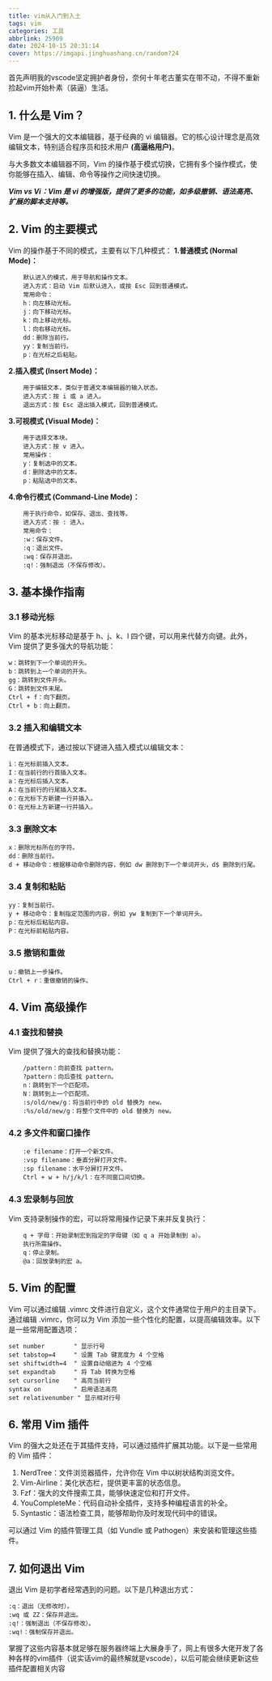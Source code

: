 ```yaml
---
title: vim从入门到入土
tags: vim
categories: 工具
abbrlink: 25909
date: 2024-10-15 20:31:14
cover: https://imgapi.jinghuashang.cn/random?24
---
```


首先声明我的vscode坚定拥护者身份，奈何十年老古董实在带不动，不得不重新捡起vim开始朴素（装逼）生活。
<!--more-->

## 1. 什么是 Vim？
Vim 是一个强大的文本编辑器，基于经典的 vi 编辑器。它的核心设计理念是高效编辑文本，特别适合程序员和技术用户 **(高逼格用户)**。

与大多数文本编辑器不同，Vim 的操作基于模式切换，它拥有多个操作模式，使你能够在插入、编辑、命令等操作之间快速切换。

***Vim vs Vi：Vim 是 vi 的增强版，提供了更多的功能，如多级撤销、语法高亮、扩展的脚本支持等。***

## 2. Vim 的主要模式

Vim 的操作基于不同的模式，主要有以下几种模式：
**1.普通模式 (Normal Mode)：**
```
	默认进入的模式，用于导航和操作文本。
	进入方式：启动 Vim 后默认进入，或按 Esc 回到普通模式。
	常用命令：
	h：向左移动光标。
	j：向下移动光标。
	k：向上移动光标。
	l：向右移动光标。
	dd：删除当前行。
	yy：复制当前行。
	p：在光标之后粘贴。
```
**2.插入模式 (Insert Mode)：**
```
	用于编辑文本，类似于普通文本编辑器的输入状态。
	进入方式：按 i 或 a 进入。
	退出方式：按 Esc 退出插入模式，回到普通模式。
```
**3.可视模式 (Visual Mode)：**

```
	用于选择文本块。
	进入方式：按 v 进入。
	常用操作：
	y：复制选中的文本。
	d：删除选中的文本。
	p：粘贴选中的文本。
```
**4.命令行模式 (Command-Line Mode)：**

```
	用于执行命令，如保存、退出、查找等。
	进入方式：按 : 进入。
	常用命令：
	:w：保存文件。
	:q：退出文件。
	:wq：保存并退出。
	:q!：强制退出（不保存修改）。
```
## 3. 基本操作指南

### 3.1 移动光标

Vim 的基本光标移动是基于 h、j、k、l 四个键，可以用来代替方向键。此外，Vim 提供了更多强大的导航功能：

	w：跳转到下一个单词的开头。
	b：跳转到上一个单词的开头。
	gg：跳转到文件开头。
	G：跳转到文件末尾。
	Ctrl + f：向下翻页。
	Ctrl + b：向上翻页。

### 3.2 插入和编辑文本

在普通模式下，通过按以下键进入插入模式以编辑文本：

	i：在光标前插入文本。
	I：在当前行的行首插入文本。
	a：在光标后插入文本。
	A：在当前行的行尾插入文本。
	o：在光标下方新建一行并插入。
	O：在光标上方新建一行并插入。

### 3.3 删除文本
```
x：删除光标所在的字符。
dd：删除当前行。
d + 移动命令：根据移动命令删除内容，例如 dw 删除到下一个单词开头，d$ 删除到行尾。
```
### 3.4 复制和粘贴
```
yy：复制当前行。
y + 移动命令：复制指定范围的内容，例如 yw 复制到下一个单词开头。
p：在光标后粘贴内容。
P：在光标前粘贴内容。
```
### 3.5 撤销和重做
```
u：撤销上一步操作。
Ctrl + r：重做撤销的操作。
```
## 4. Vim 高级操作

### 4.1 查找和替换

Vim 提供了强大的查找和替换功能：
```
	/pattern：向前查找 pattern。
	?pattern：向后查找 pattern。
	n：跳转到下一个匹配项。
	N：跳转到上一个匹配项。
	:s/old/new/g：将当前行中的 old 替换为 new。
	:%s/old/new/g：将整个文件中的 old 替换为 new。
```
### 4.2 多文件和窗口操作
```
	:e filename：打开一个新文件。
	:vsp filename：垂直分屏打开文件。
	:sp filename：水平分屏打开文件。
	Ctrl + w + h/j/k/l：在不同窗口间切换。
```
### 4.3 宏录制与回放

Vim 支持录制操作的宏，可以将常用操作记录下来并反复执行：
```
	q + 字母：开始录制宏到指定的字母键（如 q a 开始录制到 a）。
	执行所需操作。
	q：停止录制。
	@a：回放录制的宏 a。
```
## 5. Vim 的配置

Vim 可以通过编辑 .vimrc 文件进行自定义，这个文件通常位于用户的主目录下。通过编辑 .vimrc，你可以为 Vim 添加一些个性化的配置，以提高编辑效率。以下是一些常用配置选项：
```
set number        " 显示行号
set tabstop=4     " 设置 Tab 键宽度为 4 个空格
set shiftwidth=4  " 设置自动缩进为 4 个空格
set expandtab     " 将 Tab 转换为空格
set cursorline    " 高亮当前行
syntax on         " 启用语法高亮
set relativenumber " 显示相对行号
```
## 6. 常用 Vim 插件

Vim 的强大之处还在于其插件支持，可以通过插件扩展其功能。以下是一些常用的 Vim 插件：
1. NerdTree：文件浏览器插件，允许你在 Vim 中以树状结构浏览文件。
2. Vim-Airline：美化状态栏，提供更丰富的状态信息。
3. Fzf：强大的文件搜索工具，能够快速定位和打开文件。
4. YouCompleteMe：代码自动补全插件，支持多种编程语言的补全。
5. Syntastic：语法检查工具，能够帮助你及时发现代码中的错误。

可以通过 Vim 的插件管理工具（如 Vundle 或 Pathogen）来安装和管理这些插件。

## 7. 如何退出 Vim

退出 Vim 是初学者经常遇到的问题。以下是几种退出方式：
```
:q：退出（无修改时）。
:wq 或 ZZ：保存并退出。
:q!：强制退出（不保存修改）。
:wq!：强制保存并退出。
```


掌握了这些内容基本就足够在服务器终端上大展身手了，网上有很多大佬开发了各种各样的vim插件（说实话vim的最终解就是vscode），以后可能会继续更新这些插件配置相关内容